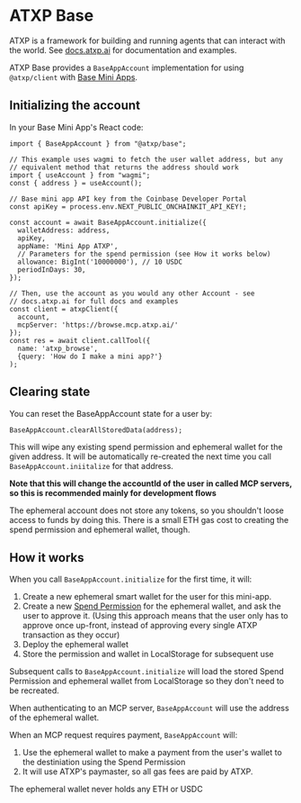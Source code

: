 # ATXP Base

ATXP is a framework for building and running agents that can interact with the world. See [docs.atxp.ai](https://docs.atxp.ai) for documentation and examples.

ATXP Base provides a `BaseAppAccount` implementation for using `@atxp/client` with [Base Mini Apps](https://www.base.org/build/mini-apps).

## Initializing the account
In your Base Mini App's React code:
```
import { BaseAppAccount } from "@atxp/base";

// This example uses wagmi to fetch the user wallet address, but any 
// equivalent method that returns the address should work
import { useAccount } from "wagmi"; 
const { address } = useAccount();

// Base mini app API key from the Coinbase Developer Portal
const apiKey = process.env.NEXT_PUBLIC_ONCHAINKIT_API_KEY!;

const account = await BaseAppAccount.initialize({
  walletAddress: address,
  apiKey,
  appName: 'Mini App ATXP',
  // Parameters for the spend permission (see How it works below)
  allowance: BigInt('10000000'), // 10 USDC
  periodInDays: 30,
});

// Then, use the account as you would any other Account - see
// docs.atxp.ai for full docs and examples
const client = atxpClient({
  account,
  mcpServer: 'https://browse.mcp.atxp.ai/'
});
const res = await client.callTool({
  name: 'atxp_browse', 
  {query: 'How do I make a mini app?'}
);
```


## Clearing state
You can reset the BaseAppAccount state for a user by:
```
BaseAppAccount.clearAllStoredData(address);
```

This will wipe any existing spend permission and ephemeral wallet for the given address. It will be automatically re-created the next time you call `BaseAppAccount.iniitalize` for that address.

**Note that this will change the accountId of the user in called MCP servers, so this is recommended mainly for development flows**

The ephemeral account does not store any tokens, so you shouldn't loose access to funds by doing this. There is a small ETH gas cost to creating the spend permission and ephemeral wallet, though. 


## How it works
When you call `BaseAppAccount.initialize` for the first time, it will:
1. Create a new ephemeral smart wallet for the user for this mini-app.
2. Create a new [Spend Permission](https://docs.base.org/base-account/improve-ux/spend-permissions) for the ephemeral wallet, and ask the user to approve it. (Using this approach means that the user only has to approve once up-front, instead of approving every single ATXP transaction as they occur)
3. Deploy the ephemeral wallet
4. Store the permission and wallet in LocalStorage for subsequent use

Subsequent calls to `BaseAppAccount.initialize` will load the stored Spend Permission and ephemeral wallet from LocalStorage so they don't need to be recreated.

When authenticating to an MCP server, `BaseAppAccount` will use the address of the ephemeral wallet.

When an MCP request requires payment, `BaseAppAccount` will:
1. Use the ephemeral wallet to make a payment from the user's wallet to the destiniation using the Spend Permission
2. It will use ATXP's paymaster, so all gas fees are paid by ATXP.

The ephemeral wallet never holds any ETH or USDC

